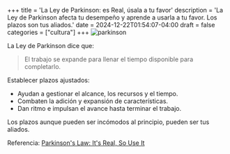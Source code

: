 +++
title = 'La Ley de Parkinson: es Real, úsala a tu favor'
description = 'La Ley de Parkinson afecta tu desempeño y aprende a usarla a tu favor. Los plazos son tus aliados.'
date = 2024-12-22T01:54:07-04:00
draft = false
categories = ["cultura"]
+++
![parkinson](/img/parkinson.jpg)

La Ley de Parkinson dice que:
> El trabajo se expande para llenar el tiempo disponible para completarlo.

Establecer plazos ajustados:
- Ayudan a gestionar el alcance, los recursos y el tiempo.
- Combaten la adición y expansión de características.
- Dan ritmo e impulsan el avance hasta terminar el trabajo.

Los plazos aunque pueden ser incómodos al principio, pueden ser tus aliados.

Referencia: [Parkinson's Law: It's Real, So Use It](https://theengineeringmanager.substack.com/p/parkinsons-law-its-real-so-use-it)